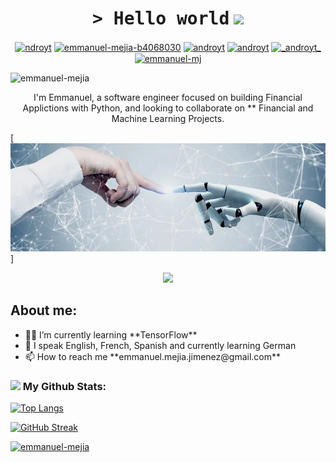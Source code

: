 <h1 align="center">
    <tt>> Hello world</tt>
     <img src="https://github.com/TheDudeThatCode/TheDudeThatCode/blob/master/Assets/Hi.gif" width="35" />
</h1>

<p align="center">
<a href="https://twitter.com/ndroyt" target="blank"><img align="center" src="https://raw.githubusercontent.com/rahuldkjain/github-profile-readme-generator/master/src/images/icons/Social/twitter.svg" alt="ndroyt" height="30" width="40" /></a>
<a href="https://linkedin.com/in/emmanuel-mejia-b4068030" target="blank"><img align="center" src="https://raw.githubusercontent.com/rahuldkjain/github-profile-readme-generator/master/src/images/icons/Social/linked-in-alt.svg" alt="emmanuel-mejia-b4068030" height="30" width="40" /></a>
<a href="https://instagram.com/androyt" target="blank"><img align="center" src="https://raw.githubusercontent.com/rahuldkjain/github-profile-readme-generator/master/src/images/icons/Social/instagram.svg" alt="androyt" height="30" width="40" /></a>
<a href="https://www.leetcode.com/androyt" target="blank"><img align="center" src="https://raw.githubusercontent.com/rahuldkjain/github-profile-readme-generator/master/src/images/icons/Social/leet-code.svg" alt="androyt" height="30" width="40" /></a>
<a href="https://discord.gg/_androyt_" target="blank"><img align="center" src="https://raw.githubusercontent.com/rahuldkjain/github-profile-readme-generator/master/src/images/icons/Social/discord.svg" alt="_androyt_" height="30" width="40" /></a>
<a href="https://dev.to/emmanuel-mj" target="blank"><img align="center" src="https://raw.githubusercontent.com/rahuldkjain/github-profile-readme-generator/master/src/images/icons/Social/devto.svg" alt="emmanuel-mj" height="30" width="40" /></a>
</p>

<p align="left"> <img src="https://komarev.com/ghpvc/?username=emmanuel-mejia&label=Profile%20views&color=0e75b6&style=flat" alt="emmanuel-mejia" /> </p>

<p align="center">
    I'm Emmanuel, a software engineer focused on building Financial Applictions with Python, and looking to collaborate on ** Financial and Machine Learning Projects.
</p>

[![Header](https://raw.githubusercontent.com/emmanuel-mejia/emmanuel-mejia/main/images/sixtina-human-AI.png "Header")]

<p align="center"> <img src="https://github.com/TheDudeThatCode/TheDudeThatCode/blob/master/Assets/Developer.gif" width="45" /> </p>


<h2> About me: </h2>
<ul>
    <li>👨‍💻 I’m currently learning **TensorFlow**</li>
    <li>💬 I speak English, French, Spanish and currently learning German</li>
    <li>📫 How to reach me **emmanuel.mejia.jimenez@gmail.com**</li>
</ul>


### <img src='https://media1.giphy.com/media/du3J3cXyzhj75IOgvA/giphy.gif?cid=ecf05e47x2g034i9pzwtzzsd3xgg2w9nr94t4tflbbgo3008&rid=giphy.gif' width='25' /> My Github Stats:

[![Top Langs](https://github-readme-stats.vercel.app/api/top-langs/?username=emmanuel-mejia&layout=compact&text_color=daf7dc&bg_color=151515&hide=css,html,php)](https://github.com/anuraghazra/github-readme-stats)

[![GitHub Streak](https://github-readme-streak-stats.herokuapp.com/?user=emmanuel-mejia&theme=dark)](https://git.io/streak-stats)

<p align="left"> <a href="https://github.com/ryo-ma/github-profile-trophy"><img src="https://github-profile-trophy.vercel.app/?username=emmanuel-mejia" alt="emmanuel-mejia" /></a> </p>
